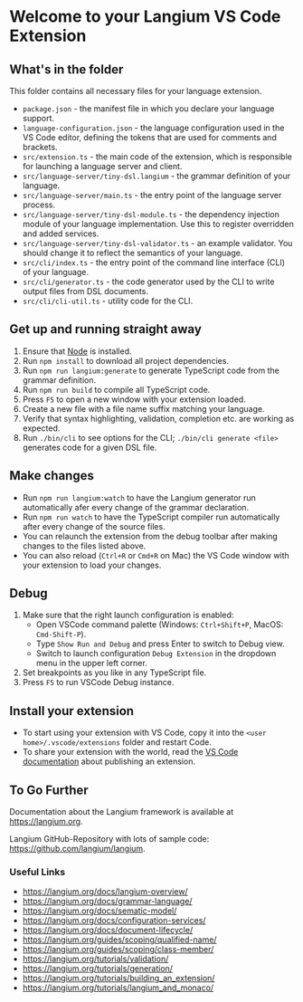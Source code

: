# Welcome to your Langium VS Code Extension

## What's in the folder

This folder contains all necessary files for your language extension.

* `package.json` - the manifest file in which you declare your language support.
* `language-configuration.json` - the language configuration used in the VS Code editor, defining the tokens that are used for comments and brackets.
* `src/extension.ts` - the main code of the extension, which is responsible for launching a language server and client.
* `src/language-server/tiny-dsl.langium` -  the grammar definition of your language.
* `src/language-server/main.ts` - the entry point of the language server process.
* `src/language-server/tiny-dsl-module.ts` - the dependency injection module of your language implementation. Use this to register overridden and added services.
* `src/language-server/tiny-dsl-validator.ts` - an example validator. You should change it to reflect the semantics of your language.
* `src/cli/index.ts` - the entry point of the command line interface (CLI) of your language.
* `src/cli/generator.ts` - the code generator used by the CLI to write output files from DSL documents.
* `src/cli/cli-util.ts` - utility code for the CLI.

## Get up and running straight away

1. Ensure that [Node](https://nodejs.org/en/download/) is installed.
2. Run `npm install` to download all project dependencies.
3. Run `npm run langium:generate` to generate TypeScript code from the grammar definition.
4. Run `npm run build` to compile all TypeScript code.
5. Press `F5` to open a new window with your extension loaded.
6. Create a new file with a file name suffix matching your language.
7. Verify that syntax highlighting, validation, completion etc. are working as expected.
8. Run `./bin/cli` to see options for the CLI; `./bin/cli generate <file>` generates code for a given DSL file.

## Make changes

* Run `npm run langium:watch` to have the Langium generator run automatically afer every change of the grammar declaration.
* Run `npm run watch` to have the TypeScript compiler run automatically after every change of the source files.
* You can relaunch the extension from the debug toolbar after making changes to the files listed above.
* You can also reload (`Ctrl+R` or `Cmd+R` on Mac) the VS Code window with your extension to load your changes.

## Debug

1. Make sure that the right launch configuration is enabled:
   * Open VSCode command palette (Windows: `Ctrl+Shift+P`, MacOS: `Cmd-Shift-P`).
   * Type `Show Run and Debug` and press Enter to switch to Debug view.
   * Switch to launch configuration `Debug Extension` in the dropdown menu in the upper left corner.
2. Set breakpoints as you like in any TypeScript file.
3. Press `F5` to run VSCode Debug instance.

## Install your extension

* To start using your extension with VS Code, copy it into the `<user home>/.vscode/extensions` folder and restart Code.
* To share your extension with the world, read the [VS Code documentation](https://code.visualstudio.com/api/working-with-extensions/publishing-extension) about publishing an extension.

## To Go Further

Documentation about the Langium framework is available at <https://langium.org>.

Langium GitHub-Repository with lots of sample code: <https://github.com/langium/langium>.

### Useful Links

* <https://langium.org/docs/langium-overview/>
* <https://langium.org/docs/grammar-language/>
* <https://langium.org/docs/sematic-model/>
* <https://langium.org/docs/configuration-services/>
* <https://langium.org/docs/document-lifecycle/>
* <https://langium.org/guides/scoping/qualified-name/>
* <https://langium.org/guides/scoping/class-member/>
* <https://langium.org/tutorials/validation/>
* <https://langium.org/tutorials/generation/>
* <https://langium.org/tutorials/building_an_extension/>
* <https://langium.org/tutorials/langium_and_monaco/>
